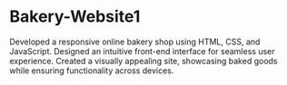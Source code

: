# Bakery-Website1
Developed a responsive online bakery shop using HTML, CSS, and JavaScript. Designed an intuitive front-end interface for seamless user experience. Created a visually appealing site, showcasing baked goods while ensuring functionality across devices.
